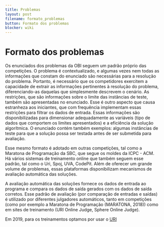```yaml
---
title: Problemas
layout: post
filename: formato_problemas
button: Formato dos problemas
blocker: wiki
---
```

# Formato dos problemas
Os enunciados dos problemas da OBI seguem um padrão próprio das competições. O problema é contextualizado, e algumas vezes nem todas as informações que constam do enunciado são necessárias para a resolução do problema. Portanto, é necessário que os competidores exercitem a capacidade de extrair as informações pertinentes à resolução do problema, diferenciando-as daquelas que simplesmente descrevem o cenário. As restrições, que são informações sobre o limite das instâncias de teste, também são apresentadas no enunciado. Esse é outro aspecto que causa estranheza aos iniciantes, que com frequência implementam essas restrições para filtrar os dados de entrada. Essas informações são disponibilizadas para dimensionar adequadamente as variáveis (tipo de dados que comportem os limites apresentados) e a eficiência da solução algorítmica. O enunciado contém também exemplos: algumas instâncias de teste para que a solução possa ser testada antes de ser submetida para avaliação.

Esse mesmo formato é adotado em outras competições, tal como a Maratona de Programação da SBC, que segue os moldes da ICPC - ACM. Há vários sistemas de treinamento online que também seguem esse padrão, tal como o Uri, Spoj, UVA, CodePit. Além de oferecer um grande volume de problemas, essas plataformas disponibilizam mecanismos de avaliação automática das soluções.

A avaliação automática das soluções fornece os dados de entrada ao programa e compara os dados de saída gerados com os dados de saída corretos. Esse padrão de avaliação (por comparação de entradas e saídas) é utilizado por diferentes julgadores automáticos, tanto em competições (como por exemplo a Maratona de Programação (MARATONA, 2018)) como em sites de treinamento (URI Online Judge, Sphere Online Judge).

Em 2019, para os treinamentos optamos por usar o [URI](https://www.beecrowd.com.br/judge/en/login)
